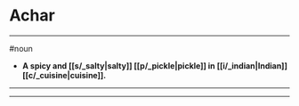 # Achar
---
#noun
- **A spicy and [[s/_salty|salty]] [[p/_pickle|pickle]] in [[i/_indian|Indian]] [[c/_cuisine|cuisine]].**
---
---
